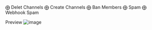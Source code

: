 ⨁ Delet Channels
⨁ Create Channels
⨁ Ban Members
⨁ Spam
⨁ Webhook Spam

Preview 
![image](https://github.com/rabedax/Lithium-Nuker-Discord/assets/159604881/d9c381f8-0b8a-48b2-91d5-1aea000107d7)

